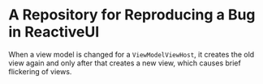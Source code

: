 # A Repository for Reproducing a Bug in ReactiveUI

When a view model is changed for a `ViewModelViewHost`,
it creates the old view again and only after that creates a new view,
which causes brief flickering of views.
